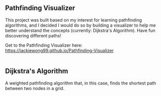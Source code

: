 ## Pathfinding Visualizer

This project was built based on my interest for learning pathfinding algorithms, and I decided I would do so by building a visualizer to help me better understand the concepts (currently: Dijkstra's Algorithm). Have fun discovering different paths!

Get to the Pathfinding Visualizer here: https://jackiewong99.github.io/Pathfinding-Visualizer  
<br />

## Dijkstra's Algorithm

A weighted pathfinding algorithm that, in this case, finds the shortest path between two nodes in a grid.
